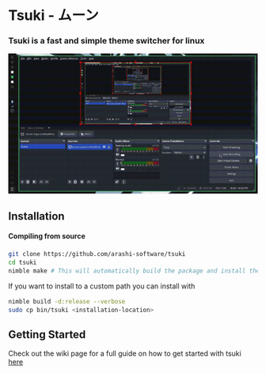 # Tsuki - ムーン
### Tsuki is a fast and simple theme switcher for linux
![](assets/tsuki.gif)

## Installation
#### Compiling from source
```sh
git clone https://github.com/arashi-software/tsuki
cd tsuki
nimble make # This will automatically build the package and install the binary to /usr/local/bin
```
If you want to install to a custom path you can install with
```sh
nimble build -d:release --verbose
sudo cp bin/tsuki <installation-location>
```

## Getting Started
Check out the wiki page for a full guide on how to get started with tsuki [here](https://github.com/arashi-software/tsuki/wiki/Getting-started)
